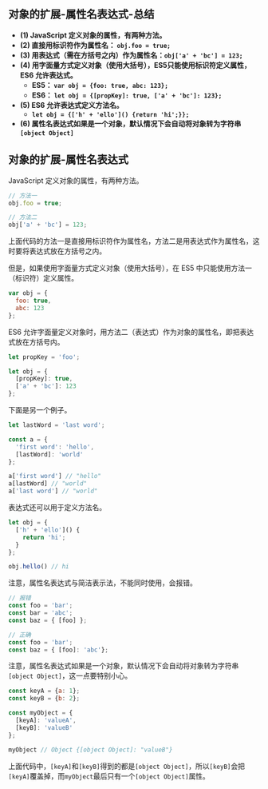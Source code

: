 ## 对象的扩展-属性名表达式-总结

- **(1) JavaScript 定义对象的属性，有两种方法。**
- **(2) 直接用标识符作为属性名： `obj.foo = true;`**
- **(3) 用表达式（需在方括号之内）作为属性名：`obj['a' + 'bc'] = 123;`**
- **(4) 用字面量方式定义对象（使用大括号），ES5只能使用标识符定义属性，ES6 允许表达式。**
  - **ES5： `var obj = {foo: true, abc: 123};`**
  - **ES6： `let obj = {[propKey]: true, ['a' + 'bc']: 123};`**
- **(5) ES6 允许表达式定义方法名。**
  - **`let obj = {['h' + 'ello']() {return 'hi';}};`**
- **(6) 属性名表达式如果是一个对象，默认情况下会自动将对象转为字符串`[object Object]`**

## 对象的扩展-属性名表达式

JavaScript 定义对象的属性，有两种方法。

```javascript
// 方法一
obj.foo = true;

// 方法二
obj['a' + 'bc'] = 123;
```

上面代码的方法一是直接用标识符作为属性名，方法二是用表达式作为属性名，这时要将表达式放在方括号之内。

但是，如果使用字面量方式定义对象（使用大括号），在 ES5 中只能使用方法一（标识符）定义属性。

```javascript
var obj = {
  foo: true,
  abc: 123
};
```

ES6 允许字面量定义对象时，用方法二（表达式）作为对象的属性名，即把表达式放在方括号内。

```javascript
let propKey = 'foo';

let obj = {
  [propKey]: true,
  ['a' + 'bc']: 123
};
```

下面是另一个例子。

```javascript
let lastWord = 'last word';

const a = {
  'first word': 'hello',
  [lastWord]: 'world'
};

a['first word'] // "hello"
a[lastWord] // "world"
a['last word'] // "world"
```

表达式还可以用于定义方法名。

```javascript
let obj = {
  ['h' + 'ello']() {
    return 'hi';
  }
};

obj.hello() // hi
```

注意，属性名表达式与简洁表示法，不能同时使用，会报错。

```javascript
// 报错
const foo = 'bar';
const bar = 'abc';
const baz = { [foo] };

// 正确
const foo = 'bar';
const baz = { [foo]: 'abc'};
```

注意，属性名表达式如果是一个对象，默认情况下会自动将对象转为字符串`[object Object]`，这一点要特别小心。

```javascript
const keyA = {a: 1};
const keyB = {b: 2};

const myObject = {
  [keyA]: 'valueA',
  [keyB]: 'valueB'
};

myObject // Object {[object Object]: "valueB"}
```

上面代码中，`[keyA]`和`[keyB]`得到的都是`[object Object]`，所以`[keyB]`会把`[keyA]`覆盖掉，而`myObject`最后只有一个`[object Object]`属性。
